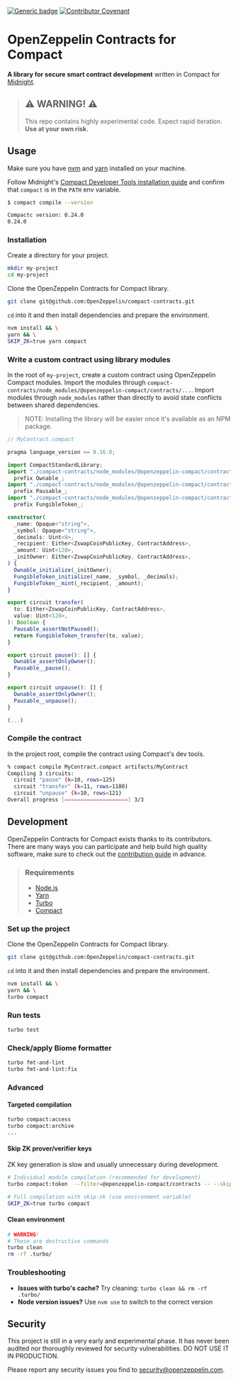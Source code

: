[![Generic badge](https://img.shields.io/badge/Compact%20Compiler-0.24.0-1abc9c.svg)](https://docs.midnight.network/relnotes/compact)
[![Contributor Covenant](https://img.shields.io/badge/Contributor%20Covenant-2.1-4baaaa.svg)](CODE_OF_CONDUCT.md)

# OpenZeppelin Contracts for Compact

**A library for secure smart contract development** written in Compact for [Midnight](https://midnight.network/).

> ## ⚠️ WARNING! ⚠️
>
> This repo contains highly experimental code.
> Expect rapid iteration.
> **Use at your own risk.**

## Usage

Make sure you have [nvm](https://github.com/nvm-sh/nvm) and [yarn](https://yarnpkg.com/getting-started/install) installed on your machine.

Follow Midnight's [Compact Developer Tools installation guide](https://docs.midnight.network/develop/tutorial/building/#midnight-compact-compiler) and confirm that `compact` is in the `PATH` env variable.

```bash
$ compact compile --version

Compactc version: 0.24.0
0.24.0
```

### Installation

Create a directory for your project.

```bash
mkdir my-project
cd my-project
```

Clone the OpenZeppelin Contracts for Compact library.

```bash
git clone git@github.com:OpenZeppelin/compact-contracts.git
```

`cd` into it and then install dependencies and prepare the environment.

```bash
nvm install && \
yarn && \
SKIP_ZK=true yarn compact
```

### Write a custom contract using library modules

In the root of `my-project`, create a custom contract using OpenZeppelin Compact modules.
Import the modules through `compact-contracts/node_modules/@openzeppelin-compact/contracts/...`.
Import modules through `node_modules` rather than directly to avoid state conflicts between shared dependencies.

> NOTE: Installing the library will be easier once it's available as an NPM package.

```typescript
// MyContract.compact

pragma language_version >= 0.16.0;

import CompactStandardLibrary;
import "./compact-contracts/node_modules/@openzeppelin-compact/contracts/src/access/Ownable"
  prefix Ownable_;
import "./compact-contracts/node_modules/@openzeppelin-compact/contracts/src/security/Pausable"
  prefix Pausable_;
import "./compact-contracts/node_modules/@openzeppelin-compact/contracts/src/token/FungibleToken"
  prefix FungibleToken_;

constructor(
  _name: Opaque<"string">,
  _symbol: Opaque<"string">,
  _decimals: Uint<8>,
  _recipient: Either<ZswapCoinPublicKey, ContractAddress>,
  _amount: Uint<128>,
  _initOwner: Either<ZswapCoinPublicKey, ContractAddress>,
) {
  Ownable_initialize(_initOwner);
  FungibleToken_initialize(_name, _symbol, _decimals);
  FungibleToken__mint(_recipient, _amount);
}

export circuit transfer(
  to: Either<ZswapCoinPublicKey, ContractAddress>,
  value: Uint<128>,
): Boolean {
  Pausable_assertNotPaused();
  return FungibleToken_transfer(to, value);
}

export circuit pause(): [] {
  Ownable_assertOnlyOwner();
  Pausable__pause();
}

export circuit unpause(): [] {
  Ownable_assertOnlyOwner();
  Pausable__unpause();
}

(...)
```

### Compile the contract

In the project root, compile the contract using Compact's dev tools.

```bash
% compact compile MyContract.compact artifacts/MyContract
Compiling 3 circuits:
  circuit "pause" (k=10, rows=125)
  circuit "transfer" (k=11, rows=1180)
  circuit "unpause" (k=10, rows=121)
Overall progress [====================] 3/3
```

## Development

OpenZeppelin Contracts for Compact exists thanks to its contributors.
There are many ways you can participate and help build high quality software,
make sure to check out the [contribution guide](CONTRIBUTING.md) in advance.

> ### Requirements
>
> - [Node.js](https://nodejs.org/)
> - [Yarn](https://yarnpkg.com/getting-started/install)
> - [Turbo](https://turborepo.com/docs/getting-started/installation)
> - [Compact](https://docs.midnight.network/blog/compact-developer-tools)

### Set up the project

Clone the OpenZeppelin Contracts for Compact library.

```bash
git clone git@github.com:OpenZeppelin/compact-contracts.git
```

`cd` into it and then install dependencies and prepare the environment.

```bash
nvm install && \
yarn && \
turbo compact
```

### Run tests

```bash
turbo test
```

### Check/apply Biome formatter

```bash
turbo fmt-and-lint
turbo fmt-and-lint:fix
```

### Advanced

#### Targeted compilation

```bash
turbo compact:access
turbo compact:archive
...
```

#### Skip ZK prover/verifier keys

ZK key generation is slow and usually unnecessary during development.

```bash
# Individual module compilation (recommended for development)
turbo compact:token  --filter=@openzeppelin-compact/contracts -- --skip-zk

# Full compilation with skip-zk (use environment variable)
SKIP_ZK=true turbo compact
```

#### Clean environment

```bash
# WARNING!
# These are destructive commands
turbo clean
rm -rf .turbo/
```

### Troubleshooting

- **Issues with turbo's cache?** Try cleaning: `turbo clean && rm -rf .turbo/`
- **Node version issues?** Use `nvm use` to switch to the correct version

## Security

This project is still in a very early and experimental phase. It has never been audited nor thoroughly reviewed for security vulnerabilities. DO NOT USE IT IN PRODUCTION.

Please report any security issues you find to <security@openzeppelin.com>.

